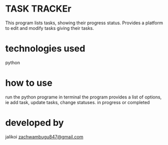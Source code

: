 # TASK TRACKEr
This program lists tasks, showing their progress status. Provides a platform to  edit and modify tasks giving their tasks.

# technologies used
python

# how to use
run the python programe in terminal
the program provides a list of options, ie add task, update tasks, change statuses. in progress or completed


# developed by
jalikoi
zachwambugu847@gmail.com
